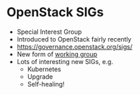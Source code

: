 <!-- .slide: data-state="normal" id="sigs" data-timing="50" -->
# OpenStack SIGs

*   Special Interest Group
*   <!-- .element: class="fragment" -->
    Introduced to OpenStack fairly recently
*   <!-- .element: class="fragment" -->
    https://governance.openstack.org/sigs/
*   <!-- .element: class="fragment" -->
    New form of [working group](https://wiki.openstack.org/wiki/Category:Working_Groups)
*   <!-- .element: class="fragment" -->
    Lots of interesting new SIGs, e.g.
    *   Kubernetes
    *   Upgrade
    *   Self-healing!
